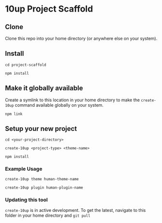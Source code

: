 # 10up Project Scaffold

## Clone

Clone this repo into your home directory (or anywhere else on your system).

## Install

`cd project-scaffold`

`npm install`

## Make it globally available

Create a symlink to this location in your home directory to make the `create-10up` command available globally on your system.

`npm link`

## Setup your new project

`cd <your-project-directory>`

`create-10up <project-type> <theme-name>`

`npm install`

### Example Usage

`create-10up theme human-theme-name`

`create-10up plugin human-plugin-name`

### Updating this tool

`create-10up` is in active development. To get the latest, navigate to this folder in your home directory and `git pull`
